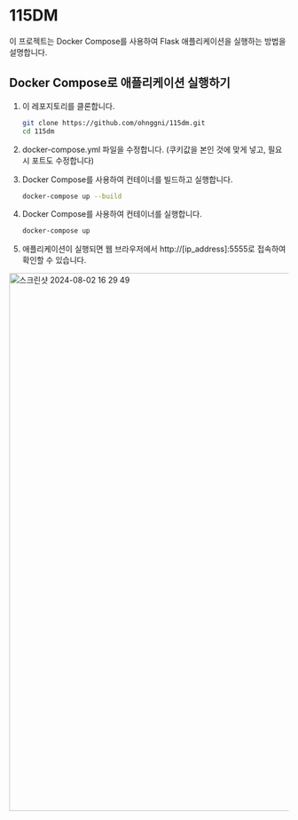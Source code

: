 # 115DM

이 프로젝트는 Docker Compose를 사용하여 Flask 애플리케이션을 실행하는 방법을 설명합니다.

## Docker Compose로 애플리케이션 실행하기

1. 이 레포지토리를 클론합니다.

   ```sh
   git clone https://github.com/ohnggni/115dm.git
   cd 115dm

2. docker-compose.yml 파일을 수정합니다. (쿠키값을 본인 것에 맞게 넣고, 필요 시 포트도 수정합니다)
3. Docker Compose를 사용하여 컨테이너를 빌드하고 실행합니다.
   ```sh
   docker-compose up --build

4. Docker Compose를 사용하여 컨테이너를 실행합니다.
   ```sh
   docker-compose up

5. 애플리케이션이 실행되면 웹 브라우저에서 http://[ip_address]:5555로 접속하여 확인할 수 있습니다.
   
<img width="969" alt="스크린샷 2024-08-02 16 29 49" src="https://github.com/user-attachments/assets/0502b5d1-cf02-494b-bb3e-e2475907568f">

